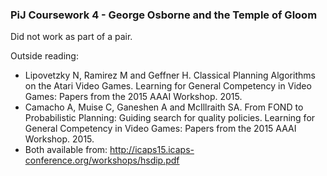 ### PiJ Coursework 4 - George Osborne and the Temple of Gloom
Did not work as part of a pair.

Outside reading:
* Lipovetzky N, Ramirez M  and Geffner H. Classical Planning Algorithms on the Atari Video Games. Learning for General Competency in Video Games: Papers from the 2015 AAAI Workshop. 2015.
* Camacho A, Muise C, Ganeshen A and McIllraith SA. From FOND to Probabilistic Planning: Guiding search for quality policies. Learning for General Competency in Video Games: Papers from the 2015 AAAI Workshop. 2015.
* Both available from: http://icaps15.icaps-conference.org/workshops/hsdip.pdf